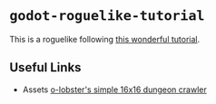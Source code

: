 # `godot-roguelike-tutorial`

This is a roguelike following [this wonderful tutorial](https://www.youtube.com/watch?v=axMNUTmFEDA&list=PL2-ArCpIQtjELkyLKec8BaVVCeunuHSK9&index=1).

## Useful Links

- Assets [o-lobster's simple 16x16 dungeon crawler](https://o-lobster.itch.io/simple-dungeon-crawler-16x16-pixel-pack)
